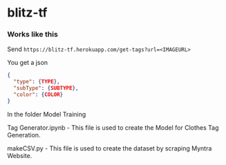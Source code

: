 # blitz-tf

### Works like this
Send `https://blitz-tf.herokuapp.com/get-tags?url=<IMAGEURL>`

You get a json
```json
{
  "type": {TYPE},
  "subType": {SUBTYPE},
  "color": {COLOR}
}
```

In the folder Model Training

Tag Generator.ipynb - This file is used to create the Model for Clothes Tag Generation.

makeCSV.py - This file is used to create the dataset by scraping Myntra Website.
